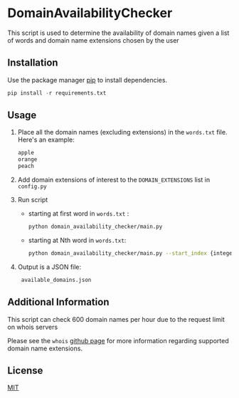 # DomainAvailabilityChecker

This script is used to determine the availability of domain names given a list of words and domain name extensions chosen by the user


## Installation

Use the package manager [pip](https://pip.pypa.io/en/stable/) to install dependencies.

```python
pip install -r requirements.txt
```

## Usage
1. Place all the domain names (excluding extensions) in the ```words.txt``` file. Here's an example:
    ```bash
    apple
    orange
    peach
    ```
2. Add domain extensions of interest to the ```DOMAIN_EXTENSIONS``` list in ```config.py```

3. Run script
    * starting at first word in ```words.txt``` :
        ```bash
        python domain_availability_checker/main.py 
        ```
    * starting at Nth word in ```words.txt```:
        ```bash
        python domain_availability_checker/main.py --start_index {integer}
        ```
4. Output is a JSON file:        
   ```bash
    available_domains.json
   ```
## Additional Information
This script can check 600 domain names per hour due to the request limit on whois servers

Please see the ```whois``` [github page](https://github.com/DannyCork/python-whois) for more information regarding supported domain name extensions.


## License
[MIT](https://choosealicense.com/licenses/mit/)